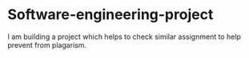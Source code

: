 # Software-engineering-project
I am building a project which helps to check similar assignment to help prevent from plagarism.
